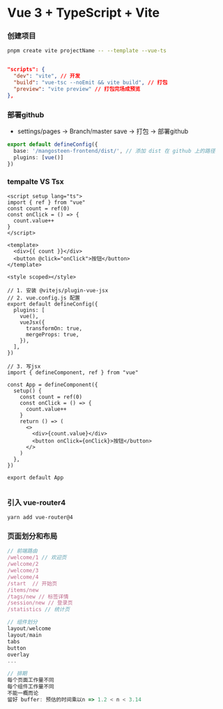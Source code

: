 # Vue 3 + TypeScript + Vite

### 创建项目

```bash
pnpm create vite projectName -- --template --vue-ts 
```

```json

"scripts": {
  "dev": "vite", // 开发
  "build": "vue-tsc --noEmit && vite build", // 打包
  "preview": "vite preview" // 打包完场成预览
},
```

### 部署github

- settings/pages -> Branch/master save -> 打包 -> 部署github

```ts
export default defineConfig({
  base: '/mangosteen-frontend/dist/', // 添加 dist 在 github 上的路径
  plugins: [vue()]
})

```

### tempalte  VS  Tsx

```vue
<script setup lang="ts">
import { ref } from "vue"
const count = ref(0)
const onClick = () => {
  count.value++
}
</script>

<template>
  <div>{{ count }}</div>
  <button @click="onClick">按钮</button>
</template>

<style scoped></style>

```

```tsx
// 1. 安装 @vitejs/plugin-vue-jsx
// 2. vue.config.js 配置
export default defineConfig({
  plugins: [
    vue(),
    vueJsx({
      transformOn: true,
      mergeProps: true,
    }),
  ],
})

// 3. 写jsx
import { defineComponent, ref } from "vue"

const App = defineComponent({
  setup() {
    const count = ref(0)
    const onClick = () => {
      count.value++
    }
    return () => (
      <>
        <div>{count.value}</div>
        <button onClick={onClick}>按钮</button>
      </>
    )
  },
})

export default App


```

### 引入 vue-router4

```
yarn add vue-router@4
```

### 页面划分和布局

```js
// 前端路由
/welcome/1 // 欢迎页
/welcome/2
/welcome/3
/welcome/4
/start  // 开始页
/items/new
/tags/new // 标签详情
/session/new // 登录页
/statistics // 统计页

// 组件划分
layout/welcome
layout/main
tabs
button
overlay
...

// 排期
每个页面工作量不同
每个组件工作量不同
不能一概而论
留好 buffer: 预估的时间乘以n => 1.2 < n < 3.14
```
